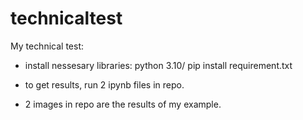 # technicaltest
My technical test:
- install nessesary libraries: python 3.10/ pip install requirement.txt

- to get results, run 2 ipynb files in repo.

- 2 images in repo are the results of my example.
